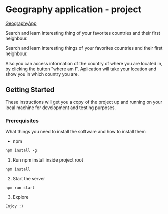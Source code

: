 # Geography application - project

[GeographyApp](https://geographyapp.netlify.app/)

Search and learn interesting thing of your favorites countries and their first neighbour.

Search and learn interesting things of your favorites countries and their first neighbour.

Also you can access information of the country of where you are located in, by clicking the button "where am I". Aplication will take your location and show you in which country you are.

## Getting Started

These instructions will get you a copy of the project up and running on your local machine for development and testing purposes.

### Prerequisites

What things you need to install the software and how to install them

- npm

```
npm install -g
```

1. Run npm install inside project root

```
npm install
```

2. Start the server

```
npm run start
```

3. Explore

```
Enjoy :)
```
